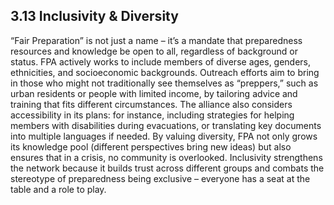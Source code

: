 ## 3.13 Inclusivity & Diversity

“Fair Preparation” is not just a name – it’s a mandate that preparedness resources and knowledge be open to all, regardless of background or status. FPA actively works to include members of diverse ages, genders, ethnicities, and socioeconomic backgrounds. Outreach efforts aim to bring in those who might not traditionally see themselves as “preppers,” such as urban residents or people with limited income, by tailoring advice and training that fits different circumstances. The alliance also considers accessibility in its plans: for instance, including strategies for helping members with disabilities during evacuations, or translating key documents into multiple languages if needed. By valuing diversity, FPA not only grows its knowledge pool (different perspectives bring new ideas) but also ensures that in a crisis, no community is overlooked. Inclusivity strengthens the network because it builds trust across different groups and combats the stereotype of preparedness being exclusive – everyone has a seat at the table and a role to play.